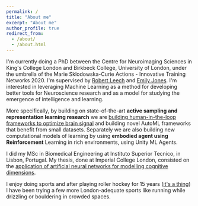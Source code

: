 ```yaml
---
permalink: /
title: "About me"
excerpt: "About me"
author_profile: true
redirect_from: 
  - /about/
  - /about.html
---
```


I'm currently doing a PhD between the Centre for Neuroimaging Sciences in King's College London and Birkbeck College, University of London, under the umbrella of the Marie Sklodowska-Curie Actions - Innovative Training Networks 2020. I'm supervised by [Robert Leech](https://kclpure.kcl.ac.uk/portal/robert.leech.html) and [Emily Jones](http://cbcd.bbk.ac.uk/people/scientificstaff/emily-jones). I'm interested in leveraging Machine Learning as a method for developing better tools for Neuroscience research and as a model for studying the emergence of intelligence and learning.

More specifically, by building on state-of-the-art **active sampling and representation learning research** we are [building human-in-the-loop frameworks to optimize brain signal](https://www.automl.org/wp-content/uploads/2020/07/AutoML_2020_paper_58.pdf) and building novel AutoML frameworks that benefit from small datasets. Separately we are also building new computational models of learning by using **embodied agent using Reinforcement** Learning in rich environments, using Unity ML Agents.

I did my MSc in Biomedical Engineering at Instituto Superior Tecnico, in Lisbon, Portugal. My thesis, done at Imperial College London, consisted on the [application of artificial neural networks for modelling cognitive dimensions](https://fenix.tecnico.ulisboa.pt/downloadFile/1970719973967928/Extended_Abstract_pedro-5.pdf).

I enjoy doing sports and after playing roller hockey for 15 years ([it's a thing](https://static.globalnoticias.pt/oj/image.aspx?brand=OJ&type=generate&guid=704ef1f5-9f1d-435a-a0d9-31fe432a83c7&w=768&h=512&t=20190712223333)) I have been trying a few more London-adequate sports like running while drizzling or bouldering in crowded spaces.

